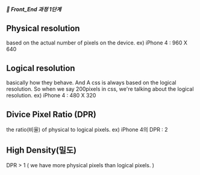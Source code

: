 ##### 🍑  Front_End 과정 1단계 


## Physical resolution 
based on the actual number of pixels on the device.
ex) iPhone 4 :  960 X 640

## Logical resolution
basically how they behave. And A css is always based on the logical resolution. So when we say 200pixels in css,
we're talking about the logical resolution. 
ex) iPhone 4 :  480 X 320

## Divice Pixel Ratio (DPR)
the ratio(비율) of  physical to logical pixels.
ex) iPhone 4의 DPR : 2 

## High Density(밀도) 
DPR > 1  ( we have more physical pixels than logical pixels. )
